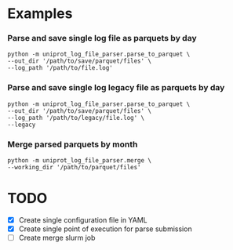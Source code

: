 # Examples

### Parse and save single log file as parquets by day

```
python -m uniprot_log_file_parser.parse_to_parquet \
--out_dir '/path/to/save/parquet/files' \
--log_path '/path/to/file.log'
```

### Parse and save single log legacy file as parquets by day

```
python -m uniprot_log_file_parser.parse_to_parquet \
--out_dir '/path/to/save/parquet/files' \
--log_path '/path/to/legacy/file.log' \
--legacy
```

### Merge parsed parquets by month

```
python -m uniprot_log_file_parser.merge \
--working_dir '/path/to/parquet/files'
```

# TODO

- [x] Create single configuration file in YAML
- [x] Create single point of execution for parse submission
- [ ] Create merge slurm job
